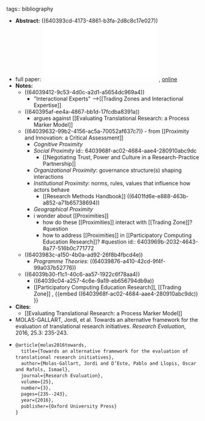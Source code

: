 tags:: bibliography

- **Abstract:** ((640393cd-4173-4861-b3fa-2d8c8c17e027))
- full paper: ![local copy](../assets/evaluation-of-translational-initiatives_1677955995225_0.pdf) , [online](https://watermark.silverchair.com/rvv027.pdf?token=AQECAHi208BE49Ooan9kkhW_Ercy7Dm3ZL_9Cf3qfKAc485ysgAAAsAwggK8BgkqhkiG9w0BBwagggKtMIICqQIBADCCAqIGCSqGSIb3DQEHATAeBglghkgBZQMEAS4wEQQMZswXXzXHqA3IR13jAgEQgIICczCvw2VERejdx8kls_M3nkvmSfOPI22jL94NR0pz5twcWVdrz80gIZqS4rR2PmEHAub5sp2IMgtG8bBiAbFHcHQzObuTOU9t-Px9GYAVLTCmmY7cx-o5sU1qEjjk1ajRHPwV8C2gaGOqsYdI3ExJ_nAks3sk82SstL3X-8PX4jDXkzGkHpZdbatBga-qIsw68kDz82z8iYUS7Rtyhuv97AUg-7oYnaIc_uCZz58bYb6XY46X5u4CL_6nLhma_WQ3mvR_nCRhGtnQo_SpU5VfSX3F-iZj94F5r2Ff9_9TD-0n9nuh5_IO-IH4_ISUMtAJU40fRg7x27ZrNfrY0LMFOM3lJCzGga4B3OR48mIN8kaH09vwK28TkCwkCTBokxcxwszp93ltsqPjc2nbOx3Fre5duj_nUdiyv_FwhNRrTPPTpasLUuLZfpi4sFEXDv1yXVGMHmJRYQCNqjR78t6sesO9UFAfOFOfn4mWyN-GAWctse9VboBbh8QbLefXrrzROohdK0dfFX-zCWruhW-vgdWwp2hHJsmyQKXqP2uEOHlzV_e5Sy5Z1IdbiJn3aIH-BRzDWYOXQBzT-33HFJV4qeEuJQ9678A3D9ed_7dv6CvuOkf0c8CBNN-vhrdaV5ECcXb74a2bydbFO-QoAGKt9wqW_Byd2FOZopBNQy2jMqyI5ZGL5tFueWih_TfV6wKZW03baI2-pN9d-jXRDg4uLAtk5bfOZDKzuHJg8H-xu7EEV8RbvUuOe-StQxqH7g7Ru4INwaBqiA7XAAUZZrfu8OnABgl4ZdeuCXpxceCWG480DE8nE3ekq_1XhbO0m-t8v9zCUQ)
- **Notes:**
	- ((64039412-9c53-4d0c-a2d1-a5654dc969a4))
		- "Interactional Experts" -->[[Trading Zones and Interactional Expertise]]
	- ((640395af-ee4a-4867-bb1d-17fcdba8391a))
		- argues against [[Evaluating Translational Research: a Process Marker Model]]
	- ((64039632-99b2-4156-ac5a-70052af637c7)) - from [[Proximity and Innovation: a Critical Assessment]]
		- *Cognitive Proximity*
		- *Social Proximity*
		  id:: 6403968f-ac02-4684-aae4-280910abc9dc
			- [[Negotiating Trust, Power and Culture in a Research-Practice Partnership]]
		- *Organizational Proximity*: governance structure(s) shaping interactions
		- *Institutional Proximity*: norms, rules, values that influence how actors behave
			- [[Research Methods Handbook]] ((6401fd6e-e888-463b-a852-a71b65738694))
		- *Geographical Proximity*
		- i wonder about [[Proximities]]
			- how do these [[Proximities]] interact with [[Trading Zone]]? #question
			- how to address [[Proximities]] in [[Participatory Computing Education Research]]? #question
			  id:: 6403969b-2032-4643-8a77-516b0c771772
	- ((6403983c-a150-4b0a-ad92-26f8b4fbcd4e))
		- *Programme Theories*: ((64039876-a410-42cd-9f4f-99a037b52776))
	- ((64039b30-f1c1-40c6-aa57-1922c6f78aa4))
		- ((64039c04-a257-4c6e-9a19-eb656794db9a))
		- [[Participatory Computing Education Research]], [[Trading Zone]] , {{embed ((6403968f-ac02-4684-aae4-280910abc9dc)) }}
- **Cites:**
	- [[Evaluating Translational Research: a Process Marker Model]]
- MOLAS-GALLART, Jordi, et al. Towards an alternative framework for the evaluation of translational research initiatives. *Research Evaluation*, 2016, 25.3: 235-243.
- ```
  @article{molas2016towards,
    title={Towards an alternative framework for the evaluation of translational research initiatives},
    author={Molas-Gallart, Jordi and D’Este, Pablo and Llopis, Oscar and Rafols, Ismael},
    journal={Research Evaluation},
    volume={25},
    number={3},
    pages={235--243},
    year={2016},
    publisher={Oxford University Press}
  }
  ```